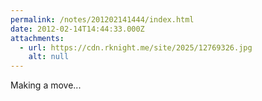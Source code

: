 ```yaml
---
permalink: /notes/201202141444/index.html
date: 2012-02-14T14:44:33.000Z
attachments:
  - url: https://cdn.rknight.me/site/2025/12769326.jpg
    alt: null
---
```


Making a move...
